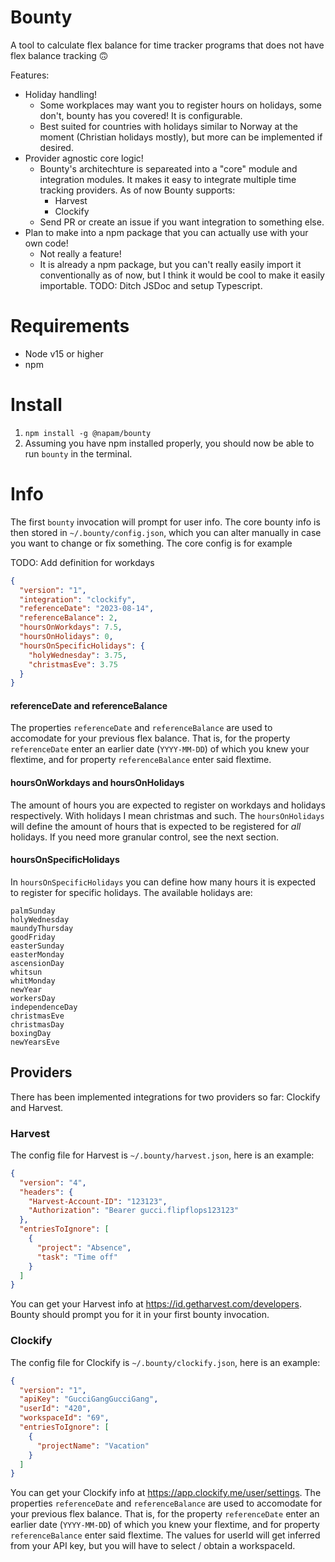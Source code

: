 # Bounty

A tool to calculate flex balance for time tracker programs that does not
have flex balance tracking 🙃

Features:

- Holiday handling!
  - Some workplaces may want you to register hours on holidays, some don't,
    bounty has you covered! It is configurable.
  - Best suited for countries with holidays similar to Norway at the moment
    (Christian holidays mostly), but
    more can be implemented if desired.
- Provider agnostic core logic!
  - Bounty's architechture is separeated into a "core" module and integration
    modules. It makes it easy to integrate multiple time tracking providers. As
    of now Bounty supports:
    - Harvest
    - Clockify
  - Send PR or create an issue if you want integration to something else.
- Plan to make into a npm package that you can actually use with your own code!
  - Not really a feature!
  - It is already a npm package, but you can't really easily import it
    conventionally as of now, but I think it would be cool to make it easily
    importable. TODO: Ditch JSDoc and setup Typescript.

# Requirements

- Node v15 or higher
- npm

# Install

1. `npm install -g @napam/bounty`
1. Assuming you have npm installed properly, you should now be able to run `bounty`
   in the terminal.

# Info

The first `bounty` invocation will prompt for user info. The core bounty info is then
stored in `~/.bounty/config.json`, which you can alter manually in case you want
to change or fix something. The core config is for example

TODO: Add definition for workdays

```json
{
  "version": "1",
  "integration": "clockify",
  "referenceDate": "2023-08-14",
  "referenceBalance": 2,
  "hoursOnWorkdays": 7.5,
  "hoursOnHolidays": 0,
  "hoursOnSpecificHolidays": {
    "holyWednesday": 3.75,
    "christmasEve": 3.75
  }
}
```

#### referenceDate and referenceBalance

The properties `referenceDate` and `referenceBalance` are used to accomodate for
your previous flex balance. That is, for the property `referenceDate` enter
an earlier date (`YYYY-MM-DD`) of which you knew your flextime, and for
property `referenceBalance` enter said flextime.

#### hoursOnWorkdays and hoursOnHolidays

The amount of hours you are expected to register on workdays and holidays
respectively. With holidays I mean christmas and such. The `hoursOnHolidays` will
define the amount of hours that is expected to be registered for _all_ holidays.
If you need more granular control, see the next section.

#### hoursOnSpecificHolidays

In `hoursOnSpecificHolidays` you can define how many hours it is expected to
register for specific holidays. The available holidays are:

```
palmSunday
holyWednesday
maundyThursday
goodFriday
easterSunday
easterMonday
ascensionDay
whitsun
whitMonday
newYear
workersDay
independenceDay
christmasEve
christmasDay
boxingDay
newYearsEve
```

## Providers

There has been implemented integrations for two providers so far: Clockify and
Harvest.

### Harvest

The config file for Harvest is `~/.bounty/harvest.json`, here is an example:

```json
{
  "version": "4",
  "headers": {
    "Harvest-Account-ID": "123123",
    "Authorization": "Bearer gucci.flipflops123123"
  },
  "entriesToIgnore": [
    {
      "project": "Absence",
      "task": "Time off"
    }
  ]
}
```

You can get your Harvest info at https://id.getharvest.com/developers. Bounty
should prompt you for it in your first bounty invocation.

### Clockify

The config file for Clockify is `~/.bounty/clockify.json`, here is an example:

```json
{
  "version": "1",
  "apiKey": "GucciGangGucciGang",
  "userId": "420",
  "workspaceId": "69",
  "entriesToIgnore": [
    {
      "projectName": "Vacation"
    }
  ]
}
```

You can get your Clockify info at https://app.clockify.me/user/settings. The
properties `referenceDate` and `referenceBalance` are used to accomodate for
your previous flex balance. That is, for the property `referenceDate` enter
an earlier date (`YYYY-MM-DD`) of which you knew your flextime, and for
property `referenceBalance` enter said flextime. The values for userId will
get inferred from your API key, but you will have to select / obtain a
workspaceId.
